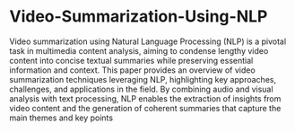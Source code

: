 # Video-Summarization-Using-NLP
Video summarization using Natural Language Processing (NLP) is a pivotal task in multimedia 
content analysis, aiming to condense lengthy video content into concise textual summaries 
while preserving essential information and context. This paper provides an overview of video 
summarization techniques leveraging NLP, highlighting key approaches, challenges, and 
applications in the field. By combining audio and visual analysis with text processing, NLP 
enables the extraction of insights from video content and the generation of coherent summaries 
that capture the main themes and key points
